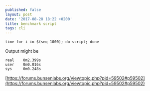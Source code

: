 ```yaml
---
published: false
layout: post
date: '2017-08-28 18:22 +0200'
title: benchmark script
tags: cli
---
```

    time for i in $(seq 1000); do script; done
    
Output might be

    real    0m2.399s
    user    0m0.016s
    sys     0m0.248s
    
[https://forums.bunsenlabs.org/viewtopic.php?pid=59502#p59502](https://forums.bunsenlabs.org/viewtopic.php?pid=59502#p59502)
